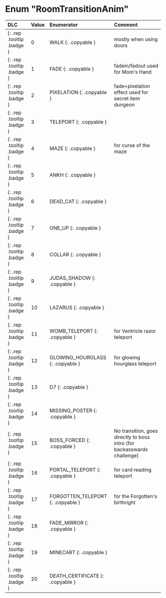 # Enum "RoomTransitionAnim"
|DLC|Value|Enumerator|Comment|
|:--|:--|:--|:--|
|[ ](#){: .rep .tooltip .badge }|0 |WALK {: .copyable } | mostly when using doors |
|[ ](#){: .rep .tooltip .badge }|1 |FADE {: .copyable } | fadein/fadout used for Mom's Hand |
|[ ](#){: .rep .tooltip .badge }|2 |PIXELATION {: .copyable } | fade+pixelation effect used for secret item dungeon |
|[ ](#){: .rep .tooltip .badge }|3 |TELEPORT {: .copyable } |  |
|[ ](#){: .rep .tooltip .badge }|4 |MAZE {: .copyable } | for curse of the maze |
|[ ](#){: .rep .tooltip .badge }|5 |ANKH {: .copyable } |  |
|[ ](#){: .rep .tooltip .badge }|6 |DEAD_CAT {: .copyable } |  |
|[ ](#){: .rep .tooltip .badge }|7 |ONE_UP {: .copyable } |  |
|[ ](#){: .rep .tooltip .badge }|8 |COLLAR {: .copyable } |  |
|[ ](#){: .rep .tooltip .badge }|9 |JUDAS_SHADOW {: .copyable } |  |
|[ ](#){: .rep .tooltip .badge }|10 |LAZARUS {: .copyable } |  |
|[ ](#){: .rep .tooltip .badge }|11 |WOMB_TELEPORT {: .copyable } | for Ventricle razor teleport |
|[ ](#){: .rep .tooltip .badge }|12 |GLOWING_HOURGLASS {: .copyable } | for glowing hourglass teleport |
|[ ](#){: .rep .tooltip .badge }|13 |D7 {: .copyable } |  |
|[ ](#){: .rep .tooltip .badge }|14 |MISSING_POSTER {: .copyable } |  |
|[ ](#){: .rep .tooltip .badge }|15 |BOSS_FORCED {: .copyable } | No transition, goes directly to boss intro (for backasswards challenge) |
|[ ](#){: .rep .tooltip .badge }|16 |PORTAL_TELEPORT {: .copyable } | for card reading teleport |
|[ ](#){: .rep .tooltip .badge }|17 |FORGOTTEN_TELEPORT {: .copyable } | for the Forgotten's birthright |
|[ ](#){: .rep .tooltip .badge }|18 |FADE_MIRROR {: .copyable } |  |
|[ ](#){: .rep .tooltip .badge }|19 |MINECART {: .copyable } |  |
|[ ](#){: .rep .tooltip .badge }|20 |DEATH_CERTIFICATE {: .copyable } |  |
